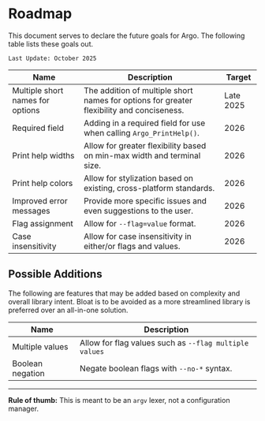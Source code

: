 # Roadmap

This document serves to declare the future goals for Argo. The following table lists these goals out.

`Last Update: October 2025`

|Name|Description|Target|
|--|--|--|
|Multiple short names for options|The addition of multiple short names for options for greater flexibility and conciseness.|Late 2025|
|Required field|Adding in a required field for use when calling `Argo_PrintHelp()`.|2026|
|Print help widths|Allow for greater flexibility based on min-max width and terminal size.|2026|
|Print help colors|Allow for stylization based on existing, cross-platform standards.|2026|
|Improved error messages|Provide more specific issues and even suggestions to the user.|2026|
|Flag assignment|Allow for `--flag=value` format.|2026|
|Case insensitivity|Allow for case insensitivity in either/or flags and values.|2026|

## Possible Additions

The following are features that may be added based on complexity and overall library intent. Bloat is to be avoided as a more streamlined library is preferred over an all-in-one solution.

|Name|Description|
|--|--|
|Multiple values|Allow for flag values such as `--flag multiple values`|
|Boolean negation|Negate boolean flags with `--no-*` syntax.|

---

**Rule of thumb:** This is meant to be an `argv` lexer, not a configuration manager.
